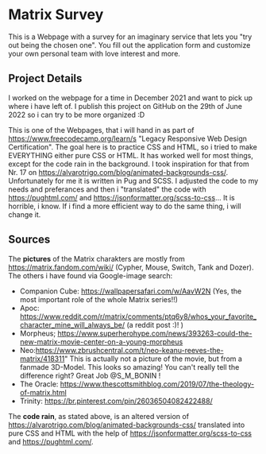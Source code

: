 # **Matrix Survey**

 This is a Webpage with a survey for an imaginary service that lets you "try out being the chosen one". You fill out the application form and customize your own personal team with love interest and more.

 ## Project Details
 I worked on the webpage for a time in December 2021 and want to pick up where i have left of. I publish this project on GitHub on the 29th of June 2022 so i can try to be more organized :D 

 This is one of the Webpages, that i will hand in as part of https://www.freecodecamp.org/learn/s "Legacy Responsive Web Design Certification". The goal here is to practice CSS and HTML, so i tried to make EVERYTHING either pure CSS or HTML. It has worked well for most things, except for the code rain in the background. 
 I took inspiration for that from Nr. 17 on https://alvarotrigo.com/blog/animated-backgrounds-css/. Unfortunately for me it is written in Pug and SCSS. I adjusted the code to my needs and preferances and then i "translated" the code with https://pughtml.com/ and https://jsonformatter.org/scss-to-css... 
 It is horrible, i know. If i find a more efficient way to do the same thing, i will change it. 

## Sources
 The __pictures__ of the Matrix charakters are mostly from https://matrix.fandom.com/wiki/ (Cypher, Mouse, Switch, Tank and Dozer). The others i have found via Google-image search:
 - Companion Cube: https://wallpapersafari.com/w/AavW2N (Yes, the most important role of the whole Matrix series!!)
 - Apoc: https://www.reddit.com/r/matrix/comments/ptq6y8/whos_your_favorite_character_mine_will_always_be/ (a reddit post :)! )
 - Morpheus; https://www.superherohype.com/news/393263-could-the-new-matrix-movie-center-on-a-young-morpheus
 - Neo:https://www.zbrushcentral.com/t/neo-keanu-reeves-the-matrix/418311" This is actually not a picture of the movie, but from a fanmade 3D-Model. This looks so amazing! You can't really tell the difference right? Great Job @S_M_BONIN !
 - The Oracle: https://www.thescottsmithblog.com/2019/07/the-theology-of-matrix.html
 - Trinity: https://br.pinterest.com/pin/26036504082422488/

 The __code rain__, as stated above, is an altered version of https://alvarotrigo.com/blog/animated-backgrounds-css/ translated into pure CSS and HTML with the help of https://jsonformatter.org/scss-to-css and https://pughtml.com/.
